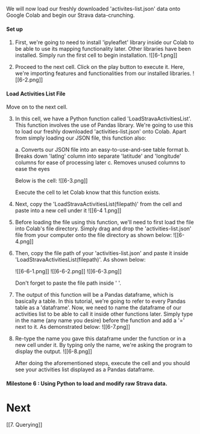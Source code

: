 We will now load our freshly downloaded 'activites-list.json' data onto Google Colab and begin our Strava data-crunching.

#### Set up

1. First, we're going to need to install 'ipyleaflet' library inside our Colab to be able to use its mapping functionality later. Other libraries have been installed. Simply run the first cell to begin installation.
    ![[6-1.png]]

2. Proceed to the next cell. Click on the play button to execute it. Here, we're importing features and functionalities from our installed libraries.
    ![[6-2.png]]

#### Load Activities List File

Move on to the next cell. 

3. In this cell, we have a Python function called 'LoadStravaActivitiesList'. This function involves the use of Pandas library. We're going to use this to load our freshly downloaded 'activities-list.json' onto Colab. Apart from simply loading our JSON file, this function also:
   
   a. Converts our JSON file into an easy-to-use-and-see table format
   b. Breaks down 'latlng' column into separate 'latitude' and 'longitude' columns for ease of processing later
   c. Removes unused columns to ease the eyes
   
   Below is the cell:
   ![[6-3.png]]
   
   Execute the cell to let Colab know that this function exists.

4. Next, copy the 'LoadStravaActivitiesList(filepath)' from the cell and paste into a new cell under it
   ![[6-4 1.png]]

5. Before loading the file using this function, we'll need to first load the file into Colab's file directory. Simply drag and drop the 'activities-list.json' file from your computer onto the file directory as shown below:
   ![[6-4.png]]
   
6. Then, copy the file path of your 'activities-list.json' and paste it inside 'LoadStravaActivitiesList(filepath)'. As shown below:
   
     ![[6-6-1.png]]
     ![[6-6-2.png]]
     ![[6-6-3.png]]
    
     Don't forget to paste the file path inside ' '.

7. The output of this function will be a Pandas dataframe, which is basically a table. In this tutorial, we're going to refer to every Pandas table as a 'dataframe'. Now, we need to name the dataframe of our activities list to be able to call it inside other functions later. Simply type in the name (any name you desire) before the function and add a '=' next to it. As demonstrated below:
    ![[6-7.png]]
   
8. Re-type the name you gave this dataframe under the function or in a new cell under it. By typing only the name, we're asking the program to display the output.
    ![[6-8.png]]
   
	After doing the aforementioned steps, execute the cell and you should see your activities list displayed as a Pandas dataframe.

#### Milestone 6 : Using Python to load and modify raw Strava data.

# Next

[[7. Querying]]